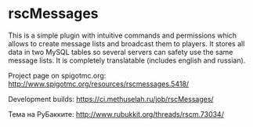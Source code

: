 rscMessages
===========

This is a simple plugin with intuitive commands and permissions which allows to create message lists and broadcast them to players.
It stores all data in two MySQL tables so several servers can safety use the same message lists.
It is completely translatable (includes english and russian).

Project page on spigotmc.org: http://www.spigotmc.org/resources/rscmessages.5418/

Development builds: https://ci.methuselah.ru/job/rscMessages/

Тема на РуБакките: http://www.rubukkit.org/threads/rscm.73034/
